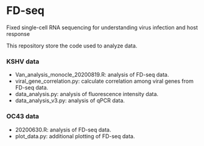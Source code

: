 # FD-seq
Fixed single-cell RNA sequencing for understanding virus infection and host response

This repository store the code used to analyze data.

### KSHV data
* Van_analysis_monocle_20200819.R: analysis of FD-seq data.
* viral_gene_correlation.py: calculate correlation among viral genes from FD-seq data.
* data_analysis.py: analysis of fluorescence intensity data.
* data_analysis_v3.py: analysis of qPCR data.

### OC43 data
* 20200630.R: analysis of FD-seq data.
* plot_data.py: additional plotting of FD-seq data.

